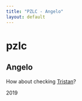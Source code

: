 ```yaml
---
title: "PZLC - Angelo"
layout: default
---
```

# pzlc

## Angelo

How about checking [Tristan](tristan.md)?

2019

